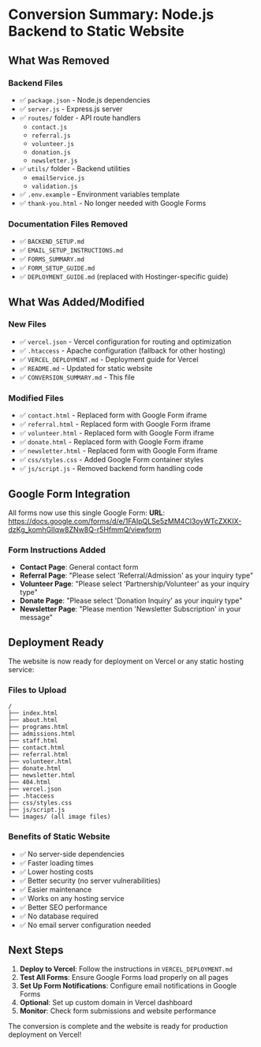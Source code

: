 # Conversion Summary: Node.js Backend to Static Website

## What Was Removed

### Backend Files
- ✅ `package.json` - Node.js dependencies
- ✅ `server.js` - Express.js server
- ✅ `routes/` folder - API route handlers
  - `contact.js`
  - `referral.js`
  - `volunteer.js`
  - `donation.js`
  - `newsletter.js`
- ✅ `utils/` folder - Backend utilities
  - `emailService.js`
  - `validation.js`
- ✅ `.env.example` - Environment variables template
- ✅ `thank-you.html` - No longer needed with Google Forms

### Documentation Files Removed
- ✅ `BACKEND_SETUP.md`
- ✅ `EMAIL_SETUP_INSTRUCTIONS.md`
- ✅ `FORMS_SUMMARY.md`
- ✅ `FORM_SETUP_GUIDE.md`
- ✅ `DEPLOYMENT_GUIDE.md` (replaced with Hostinger-specific guide)

## What Was Added/Modified

### New Files
- ✅ `vercel.json` - Vercel configuration for routing and optimization
- ✅ `.htaccess` - Apache configuration (fallback for other hosting)
- ✅ `VERCEL_DEPLOYMENT.md` - Deployment guide for Vercel
- ✅ `README.md` - Updated for static website
- ✅ `CONVERSION_SUMMARY.md` - This file

### Modified Files
- ✅ `contact.html` - Replaced form with Google Form iframe
- ✅ `referral.html` - Replaced form with Google Form iframe
- ✅ `volunteer.html` - Replaced form with Google Form iframe
- ✅ `donate.html` - Replaced form with Google Form iframe
- ✅ `newsletter.html` - Replaced form with Google Form iframe
- ✅ `css/styles.css` - Added Google Form container styles
- ✅ `js/script.js` - Removed backend form handling code

## Google Form Integration

All forms now use this single Google Form:
**URL**: https://docs.google.com/forms/d/e/1FAIpQLSe5zMM4Cl3oyWTcZXKIX-dzKg_komhGlIqw8ZNw8Q-r5HfmmQ/viewform

### Form Instructions Added
- **Contact Page**: General contact form
- **Referral Page**: "Please select 'Referral/Admission' as your inquiry type"
- **Volunteer Page**: "Please select 'Partnership/Volunteer' as your inquiry type"
- **Donate Page**: "Please select 'Donation Inquiry' as your inquiry type"
- **Newsletter Page**: "Please mention 'Newsletter Subscription' in your message"

## Deployment Ready

The website is now ready for deployment on Vercel or any static hosting service:

### Files to Upload
```
/
├── index.html
├── about.html
├── programs.html
├── admissions.html
├── staff.html
├── contact.html
├── referral.html
├── volunteer.html
├── donate.html
├── newsletter.html
├── 404.html
├── vercel.json
├── .htaccess
├── css/styles.css
├── js/script.js
└── images/ (all image files)
```

### Benefits of Static Website
- ✅ No server-side dependencies
- ✅ Faster loading times
- ✅ Lower hosting costs
- ✅ Better security (no server vulnerabilities)
- ✅ Easier maintenance
- ✅ Works on any hosting service
- ✅ Better SEO performance
- ✅ No database required
- ✅ No email server configuration needed

## Next Steps

1. **Deploy to Vercel**: Follow the instructions in `VERCEL_DEPLOYMENT.md`
2. **Test All Forms**: Ensure Google Forms load properly on all pages
3. **Set Up Form Notifications**: Configure email notifications in Google Forms
4. **Optional**: Set up custom domain in Vercel dashboard
5. **Monitor**: Check form submissions and website performance

The conversion is complete and the website is ready for production deployment on Vercel!